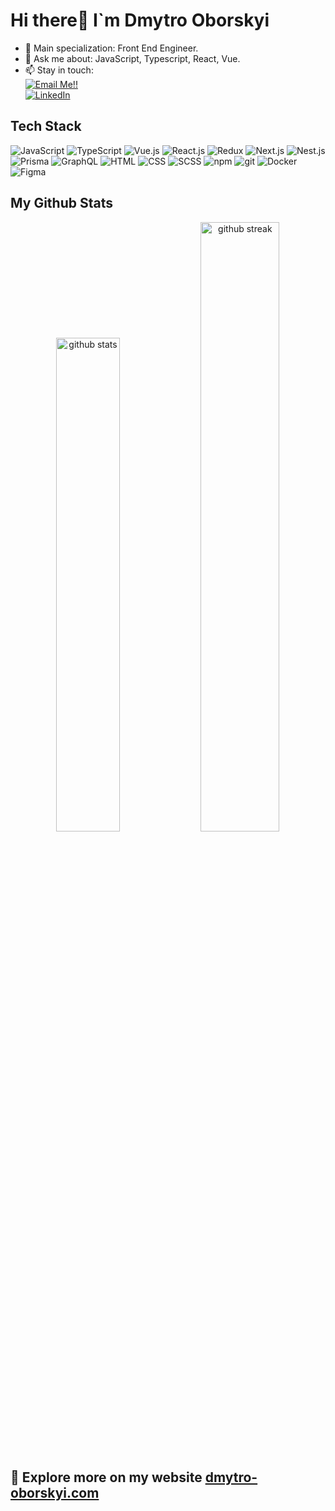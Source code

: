 # Hi there👋 I`m Dmytro Oborskyi

- 🔨 Main specialization: Front End Engineer.
- 💬 Ask me about: JavaScript, Typescript, React, Vue.
- 📫 Stay in touch:  
  <a href="mailto:dmitry.oborsky@gmail.com">
  ![Email Me!!](https://img.shields.io/badge/Gmail-D14836?style=for-the-badge&logo=gmail&logoColor=white)
  </a>  
  <a href="https://www.linkedin.com/in/dmytro-oborskyi/">
  ![LinkedIn](https://img.shields.io/badge/LinkedIn-0077B5?style=for-the-badge&logo=linkedin&logoColor=white)
  </a>

## Tech Stack

![JavaScript](https://img.shields.io/badge/JavaScript-yellow)
![TypeScript](https://img.shields.io/badge/TypeScript-blue)
![Vue.js](https://img.shields.io/badge/Vue.js-brightgreen)
![React.js](https://img.shields.io/badge/React.js-blue)
![Redux](https://img.shields.io/badge/Redux-blueviolet)
![Next.js](https://img.shields.io/badge/Next.js-black)
![Nest.js](https://img.shields.io/badge/Nest.js-red)
![Prisma](https://img.shields.io/badge/Prisma-black)
![GraphQL](https://img.shields.io/badge/GraphQL-blueviolet)
![HTML](https://img.shields.io/badge/HTML-brightgreen)
![CSS](https://img.shields.io/badge/CSS-blue)
![SCSS](https://img.shields.io/badge/SCSS-violet)
![npm](https://img.shields.io/badge/npm-red)
![git](https://img.shields.io/badge/git-yellow)
![Docker](https://img.shields.io/badge/Docker-blue)
![Figma](https://img.shields.io/badge/Figma-purple)

## My Github Stats

<div align="center">
  <img src="https://github-readme-stats.vercel.app/api?username=ecchigrill&show_icons=true&theme=cobalt&hide_border=true" alt="github stats" width="45%">
  <img src="https://github-readme-streak-stats.herokuapp.com/?user=ecchigrill&theme=cobalt&hide_border=true" alt="github streak" width="50%">
</div>

<br>

## 🔗 Explore more on my website **[dmytro-oborskyi.com](https://dmytro-oborskyi.com/)**
